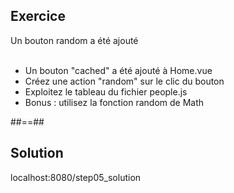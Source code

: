 <!-- .slide: class="sfeir-bg-pink exercice" -->
## Exercice
<span>Un bouton random a été ajouté</span><br><br>
<ul>
    <li>Un bouton "cached" a été ajouté à Home.vue</li>
    <li>Créez une action "random" sur le clic du bouton</li>
    <li>Exploitez le tableau du fichier people.js</li>
    <li>Bonus : utilisez la fonction random de Math</li>
</ul>

##==##

<!-- .slide: class="sfeir-bg-blue exercice" -->
## Solution
<span class="full-center">localhost:8080/step05_solution</span>
